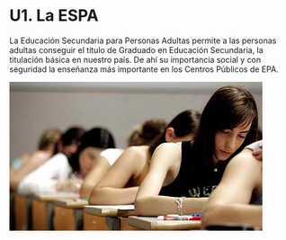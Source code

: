 
# U1. La ESPA

La Educación Secundaria para Personas Adultas permite a las personas adultas conseguir el título de Graduado en Educación Secundaria, la titulación básica en nuestro país. De ahí su importancia social y con seguridad la enseñanza más importante en los Centros Públicos de EPA.


![](img/espa.jpg)
